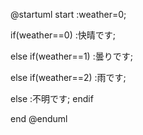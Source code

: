@startuml
start
:weather=0;

if(weather==0)
:快晴です;

else if(weather==1)
:曇りです;

else if(weather==2)
:雨です;

else
:不明です;
endif

end
@enduml

